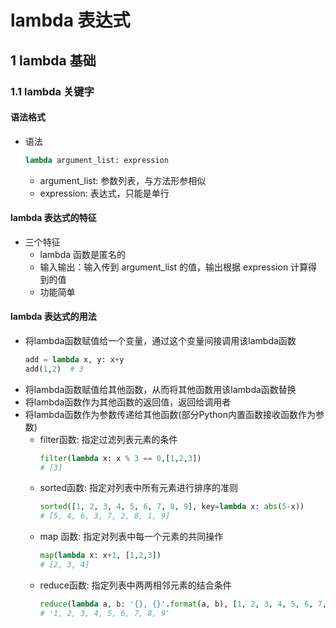 <link rel=stylesheet href=../style.css>
<h1> lambda 表达式 </h1>
<h2> 1 lambda 基础 </h2>
<h3> 1.1 lambda 关键字 </h3>
<h4> 语法格式 </h4>

  - 语法
    ```python
    lambda argument_list: expression
    ```
    - argument_list: 参数列表，与方法形参相似
    - expression: 表达式，只能是单行

<h4> lambda 表达式的特征 </h4>

  - 三个特征
    - lambda 函数是匿名的
    - 输入输出：输入传到 argument_list 的值，输出根据 expression 计算得到的值
    - 功能简单

<h4> lambda 表达式的用法 </h4>

  - 将lambda函数赋值给一个变量，通过这个变量间接调用该lambda函数
    ```python
    add = lambda x, y: x+y
    add(1,2)  # 3
    ```
  - 将lambda函数赋值给其他函数，从而将其他函数用该lambda函数替换
  - 将lambda函数作为其他函数的返回值，返回给调用者
  - 将lambda函数作为参数传递给其他函数(部分Python内置函数接收函数作为参数)
    - filter函数: 指定过滤列表元素的条件
      ```py
      filter(lambda x: x % 3 == 0,[1,2,3])
      # [3]
      ```
    - sorted函数: 指定对列表中所有元素进行排序的准则
      ```py
      sorted([1, 2, 3, 4, 5, 6, 7, 8, 9], key=lambda x: abs(5-x))
      # [5, 4, 6, 3, 7, 2, 8, 1, 9]
      ```
    - map 函数: 指定对列表中每一个元素的共同操作
      ```py
      map(lambda x: x+1, [1,2,3])
      # [2, 3, 4]
      ```
    - reduce函数: 指定列表中两两相邻元素的结合条件
      ```py
      reduce(lambda a, b: '{}, {}'.format(a, b), [1, 2, 3, 4, 5, 6, 7, 8, 9])
      # '1, 2, 3, 4, 5, 6, 7, 8, 9'
      ```
